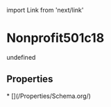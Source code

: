 import Link from 'next/link'
# Nonprofit501c18

undefined

## Properties

<Grid>
* [](/Properties/Schema.org/)

</Grid>

